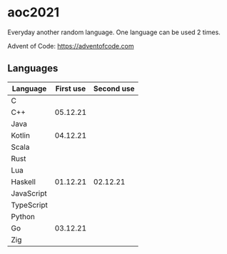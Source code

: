 # aoc2021

Everyday another random language. One language can be used 2 times.

Advent of Code: https://adventofcode.com

## Languages

|  Language  | First use | Second use |
|------------|-----------|------------|
|     C      |           |            |
|    C++     | 05.12.21  |            |
|    Java    |           |            |
|   Kotlin   | 04.12.21  |            |
|   Scala    |           |            |
|    Rust    |           |            |
|    Lua     |           |            |
|  Haskell   | 01.12.21  |  02.12.21  |
| JavaScript |           |            |
| TypeScript |           |            |
|   Python   |           |            |
|     Go     | 03.12.21  |            |
|    Zig     |           |            |
